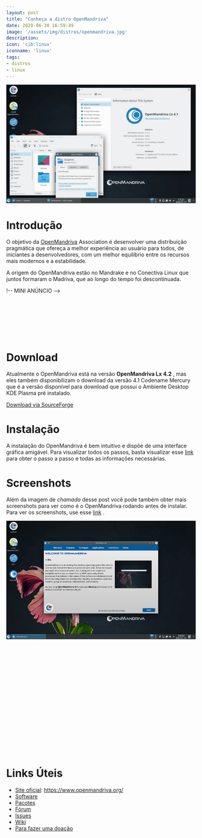 ```yaml
---
layout: post
title: "Conheça a distro OpenMandriva"
date: 2020-06-30 16:59:49
image: '/assets/img/distros/openmandriva.jpg'
description:
icon: 'cib:linux'
iconname: 'linux'
tags:
- distros
- linux
---
```


![Conheça a distro OpenMandriva](/assets/img/distros/openmandriva.jpg)

# Introdução

O objetivo da [OpenMandriva](https://www.openmandriva.org/) Association é desenvolver uma distribuição pragmática que ofereça a melhor experiência ao usuário para todos, de iniciantes a desenvolvedores, com um melhor equilíbrio entre os recursos mais modernos e a estabilidade.

A origem do OpenMandriva estão no Mandrake e no Conectiva Linux que juntos formaram o Madriva, que ao longo do tempo foi descontinuada.

!-- MINI ANÚNCIO -->
<script async src="//pagead2.googlesyndication.com/pagead/js/adsbygoogle.js"></script>
<!-- Games Root -->
<ins class="adsbygoogle"
style="display:inline-block;width:730px;height:95px"
data-ad-client="ca-pub-2838251107855362"
data-ad-slot="5351066970"></ins>
<script>
(adsbygoogle = window.adsbygoogle || []).push({});
</script>

# Download
Atualmente o OpenMandriva está na versão **OpenMandriva Lx 4.2** , mas eles também disponibilizam o download da versão 4.1 Codename Mercury que é a versão disponível para download que possui o Ambiente Desktop KDE Plasma pré instalado.

<a href="https://sourceforge.net/projects/openmandriva/postdownload" class="btn btn-success">Download via SourceForge</a>


# Instalação
A instalação do OpenMandriva é bem intuitivo e dispõe de uma interface gráfica amigável. Para visualizar todos os passos, basta visualizar esse [link](https://wiki.openmandriva.org/en/doc/guides/howto-install-steam) para obter o passo a passo e todas as informações necessárias.

# Screenshots
Além da imagem de *chamada* desse post você pode também obter mais screenshots para ver como é o OpenMandriva rodando antes de instalar. Para ver os screenshots, use esse [link](https://gallery.openmandriva.org/index.php?/category/33) .

![alt](/assets/img/distros/openmandriva-2.jpg)

<!-- QUADRADO -->
<script async src="//pagead2.googlesyndication.com/pagead/js/adsbygoogle.js"></script>
<ins class="adsbygoogle"
style="display:inline-block;width:336px;height:280px"
data-ad-client="ca-pub-2838251107855362"
data-ad-slot="5351066970"></ins>
<script>
(adsbygoogle = window.adsbygoogle || []).push({});
</script>

# Links Úteis
+ [Site oficial](https://openmandriva.org/): <https://www.openmandriva.org/>
+ [Software](https://github.com/OpenMandrivaSoftware)
+ [Pacotes](https://github.com/OpenMandrivaAssociation)
+ [Fórum](https://forum.openmandriva.org/)
+ [Issues](https://issues.openmandriva.org/)
+ [Wiki](https://wiki.openmandriva.org/en/home)
+ [Para fazer uma doação](https://www.openmandriva.org/donate)
